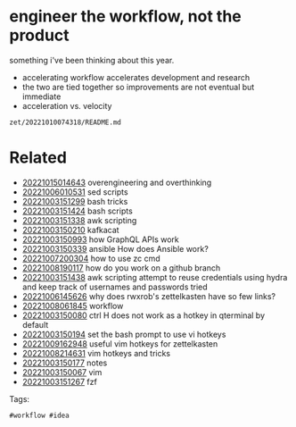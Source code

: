 # engineer the workflow, not the product

something i've been thinking about this year.
- accelerating workflow accelerates development and research
- the two are tied together so improvements are not eventual but immediate
- acceleration vs. velocity

` zet/20221010074318/README.md `

# Related

- [20221015014643](/zet/20221015014643/README.md) overengineering and overthinking
- [20221006010531](/zet/20221006010531/README.md) sed scripts
- [20221003151299](/zet/20221003151299/README.md) bash tricks
- [20221003151424](/zet/20221003151424/README.md) bash scripts
- [20221003151338](/zet/20221003151338/README.md) awk scripting
- [20221003150210](/zet/20221003150210/README.md) kafkacat
- [20221003150993](/zet/20221003150993/README.md) how GraphQL APIs work
- [20221003150339](/zet/20221003150339/README.md) ansible How does Ansible work?
- [20221007200304](/zet/20221007200304/README.md) how to use zc cmd
- [20221008190117](/zet/20221008190117/README.md) how do you work on a github branch
- [20221003151438](/zet/20221003151438/README.md) awk scripting attempt to reuse credentials using hydra and keep track of usernames and passwords tried
- [20221006145626](/zet/20221006145626/README.md) why does rwxrob's zettelkasten have so few links?
- [20221008061845](/zet/20221008061845/README.md) workflow
- [20221003150080](/zet/20221003150080/README.md) ctrl H does not work as a hotkey in qterminal by default 
- [20221003150194](/zet/20221003150194/README.md) set the bash prompt to use vi hotkeys
- [20221009162948](/zet/20221009162948/README.md) useful vim hotkeys for zettelkasten
- [20221008214631](/zet/20221008214631/README.md) vim hotkeys and tricks
- [20221003150177](/zet/20221003150177/README.md) notes
- [20221003150067](/zet/20221003150067/README.md) vim
- [20221003151267](/zet/20221003151267/README.md) fzf

Tags:

    #workflow #idea

